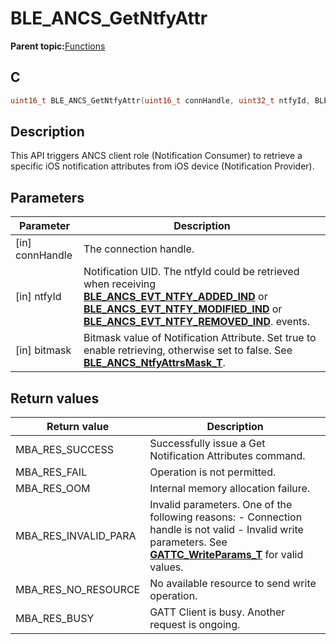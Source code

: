 # BLE\_ANCS\_GetNtfyAttr

**Parent topic:**[Functions](GUID-8C9E1D47-B753-4EBC-A021-73E42F908146.md)

## C

```c
uint16_t BLE_ANCS_GetNtfyAttr(uint16_t connHandle, uint32_t ntfyId, BLE_ANCS_NtfyAttrsMask_T bitmask);
```

## Description

This API triggers ANCS client role \(Notification Consumer\) to retrieve a specific iOS notification attributes from iOS device \(Notification Provider\).

## Parameters

|Parameter|Description|
|---------|-----------|
|\[in\] connHandle|The connection handle.|
|\[in\] ntfyId|Notification UID. The ntfyId could be retrieved when receiving **[BLE\_ANCS\_EVT\_NTFY\_ADDED\_IND](GUID-4BB8FD63-76FD-4D39-8EEF-FBC86B43A2DC.md)** or **[BLE\_ANCS\_EVT\_NTFY\_MODIFIED\_IND](GUID-4BB8FD63-76FD-4D39-8EEF-FBC86B43A2DC.md)** or **[BLE\_ANCS\_EVT\_NTFY\_REMOVED\_IND](GUID-4BB8FD63-76FD-4D39-8EEF-FBC86B43A2DC.md)**. events.|
|\[in\] bitmask|Bitmask value of Notification Attribute. Set true to enable retrieving, otherwise set to false. See **[BLE\_ANCS\_NtfyAttrsMask\_T](GUID-877BD5E4-7DA1-4831-B1C8-A81BFF65856E.md)**.|

## Return values

|Return value|Description|
|------------|-----------|
|MBA\_RES\_SUCCESS|Successfully issue a Get Notification Attributes command.|
|MBA\_RES\_FAIL|Operation is not permitted.|
|MBA\_RES\_OOM|Internal memory allocation failure.|
|MBA\_RES\_INVALID\_PARA|Invalid parameters. One of the following reasons: - Connection handle is not valid - Invalid write parameters. See **[GATTC\_WriteParams\_T](GUID-2D95DF00-4758-4DCE-8562-F6A1A150A365.md)** for valid values.|
|MBA\_RES\_NO\_RESOURCE|No available resource to send write operation.|
|MBA\_RES\_BUSY|GATT Client is busy. Another request is ongoing.|

